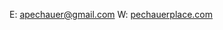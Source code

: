 E: apechauer@gmail.com
W: [pechauerplace.com](https://pechauerplace.com)

<!---
AlexPechauer/AlexPechauer is a ✨ special ✨ repository because its `README.md` (this file) appears on your GitHub profile.
You can click the Preview link to take a look at your changes.
---> 
